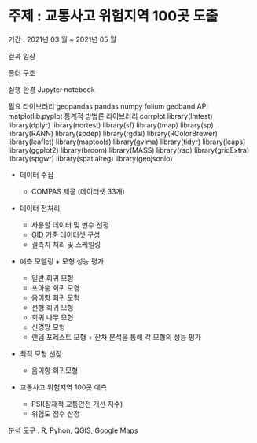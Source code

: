 # 주제 : 교통사고 위험지역 100곳 도출
기간 : 2021년 03 월 ~ 2021년 05 월

결과
입상

폴더 구조

실행 환경
Jupyter notebook

필요 라이브러리
geopandas
pandas
numpy
folium
geoband.API
matplotlib.pyplot
통계적 방법론 라이브러리
corrplot
library(lmtest)
library(dplyr)
library(nortest)
library(sf)
library(tmap)
library(sp)
library(RANN)
library(spdep)
library(rgdal)
library(RColorBrewer)
library(leaflet)
library(maptools)
library(gvlma)
library(tidyr)
library(leaps)
library(ggplot2)
library(broom)
library(MASS)
library(rsq)
library(gridExtra)
library(spgwr)
library(spatialreg)
library(geojsonio)


- 데이터 수집
  - COMPAS 제공 (데이터셋 33개)

- 데이터 전처리
  - 사용할 데이터 및 변수 선정
  - GID 기준 데이터셋 구성
  - 결측치 처리 및 스케일링

- 예측 모델링 + 모형 성능 평가
  - 일반 회귀 모형
  - 포아송 회귀 모형
  - 음이항 회귀 모형
  - 선형 회귀 모형
  - 회귀 나무 모형
  - 신경망 모형
  - 랜덤 포레스트 모형 + 잔차 분석을 통해 각 모형의 성능 평가

- 최적 모형 선정
  - 음이항 회귀모형

- 교통사고 위험지역 100곳 예측
  - PSI(잠재적 교통안전 개선 지수)
  - 위험도 점수 산정


분석 도구 : R, Pyhon, QGIS,  Google Maps
